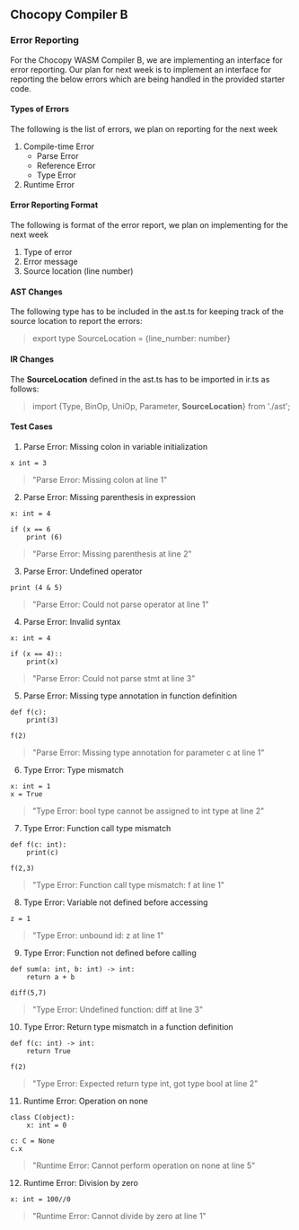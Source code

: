 ## Chocopy Compiler B
### Error Reporting 

For the Chocopy WASM Compiler B, we are implementing an interface for error reporting. Our plan for next week is to implement an interface for reporting the below errors which are being handled in the provided starter code. 

#### Types of Errors
The following is the list of errors, we plan on reporting for the next week
1. Compile-time Error
	- Parse Error
	- Reference Error
	- Type Error
2. Runtime Error

#### Error Reporting Format
The following is format of the error report, we plan on implementing for the next week
1. Type of error
2. Error message
3. Source location (line number)

####  AST  Changes
The following type has to be included in the ast.ts for keeping track of the source location to report the errors:
> export type SourceLocation = {line_number: number}

#### IR Changes
The **SourceLocation** defined in the ast.ts has to be imported in ir.ts as follows: 
> import {Type, BinOp, UniOp, Parameter, **SourceLocation**} from  './ast';

#### Test Cases
1.  Parse Error: Missing colon in variable initialization
```
x int = 3
```
> "Parse Error: Missing colon at line 1"

2.  Parse Error: Missing parenthesis in expression
```
x: int = 4

if (x == 6
	print (6)
```
> "Parse Error: Missing parenthesis at line 2"

3.  Parse Error: Undefined operator
```    
print (4 & 5)
```
> "Parse Error: Could not parse operator at line 1"

4.  Parse Error: Invalid syntax
```
x: int = 4
	
if (x == 4)::
	print(x)
```
> "Parse Error: Could not parse stmt at line 3"

5. Parse Error: Missing type annotation in function definition
```
def f(c):
	print(3)

f(2)
```
> "Parse Error: Missing type annotation for parameter c at line 1"

6.  Type Error: Type mismatch
```
x: int = 1
x = True
```
> "Type Error: bool type cannot be assigned to int type at line 2"  

7.  Type Error: Function call type mismatch
```    
def f(c: int):
	print(c)

f(2,3)
```
  > "Type Error: Function call type mismatch: f at line 1"

8.  Type Error: Variable not defined before accessing
```    
z = 1
```
> "Type Error: unbound id: z at line 1"

9.  Type Error: Function not defined before calling
```
def sum(a: int, b: int) -> int:
	return a + b

diff(5,7)
```
> "Type Error: Undefined function: diff at line 3"  

10. Type Error: Return type mismatch in a function definition
```
def f(c: int) -> int:
	return True

f(2)
```
> "Type Error: Expected return type int, got type bool at line 2"  

11. Runtime Error: Operation on none
```
class C(object):
	x: int = 0

c: C = None
c.x
```
> "Runtime Error: Cannot perform operation on none at line 5"

12. Runtime Error: Division by zero
```
x: int = 100//0
```
> "Runtime Error: Cannot divide by zero at line 1"
